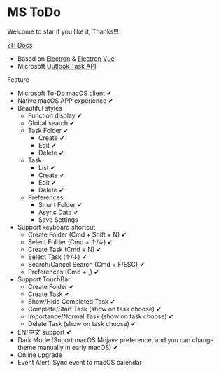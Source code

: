 # MS ToDo

Welcome to star if you like it, Thanks!!!

[ZH Docs](/READMEmd)

- Based on [Electron](https://electronjs.org/) & [Electron Vue](https://simulatedgreg.gitbooks.io/electron-vue/)
- Microsoft [Outlook Task API](https://docs.microsoft.com/en-us/previous-versions/office/office-365-api/api/version-2.0/task-rest-operations)

Feature

- Microsoft To-Do macOS client ✔︎
- Native macOS APP experience ✔︎
- Beautiful styles
  - Function display ✔︎
  - Global search ✔︎
  - Task Folder ✔︎
    - Create ✔︎
    - Edit ✔︎
    - Delete ✔︎
  - Task
    - List ✔︎
    - Create ✔︎
    - Edit ✔︎
    - Delete ✔︎
  - Preferences
    - Smart Folder ✔︎
    - Async Data ✔︎
    - Save Settings
- Support keyboard shortcut
  - Create Folder (Cmd + Shift + N) ✔︎
  - Select Folder (Cmd + ↑/↓) ✔︎
  - Create Task (Cmd + N) ✔︎
  - Select Task (↑/↓) ✔︎
  - Search/Cancel Search (Cmd + F/ESC) ✔︎
  - Preferences (Cmd + ,) ✔︎
- Support TouchBar
  - Create Folder ✔︎
  - Create Task ✔︎
  - Show/Hide Completed Task ✔︎
  - Complete/Start Task (show on task choose) ✔︎
  - Importance/Normal Task (show on task choose) ✔︎
  - Delete Task (show on task choose) ✔︎
- EN/中文 support ✔︎
- Dark Mode (Suport macOS Mojave preference, and you can change theme manually in early macOS) ✔︎
- Online upgrade
- Event Alert: Sync event to macOS calendar

